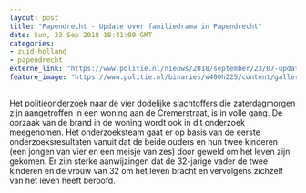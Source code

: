 ```yaml
---
layout: post
title: "Papendrecht - Update over familiedrama in Papendrecht"
date: Sun, 23 Sep 2018 18:41:00 GMT
categories: 
- zuid-holland 
- papendrecht 
externe_link: "https://www.politie.nl/nieuws/2018/september/23/07-update-over-familiedrama-in-papendrecht.html"
feature_image: "https://www.politie.nl/binaries/w400h225/content/gallery/politie/nieuws/2018/september/00-km/20180922_papendrecht.jpg"
---
```


Het politieonderzoek naar de vier dodelijke slachtoffers die zaterdagmorgen zijn aangetroffen in een woning aan de Cremerstraat, is in volle gang. De oorzaak van de brand in de woning wordt ook in dit onderzoek meegenomen. Het onderzoeksteam gaat er op basis van de eerste onderzoeksresultaten vanuit dat de beide ouders en hun twee kinderen (een jongen van vier en een meisje van zes) door geweld om het leven zijn gekomen. Er zijn sterke aanwijzingen dat de 32-jarige vader de twee kinderen en de vrouw van 32 om het leven bracht en vervolgens zichzelf van het leven heeft beroofd.
